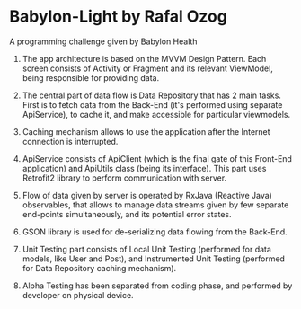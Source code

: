 # Babylon-Light by Rafal Ozog

A programming challenge given by Babylon Health

1. The app architecture is based on the MVVM Design Pattern. Each screen consists of Activity or Fragment and its relevant ViewModel, being responsible for providing data.

2. The central part of data flow is Data Repository that has 2 main tasks. First is to fetch data from the Back-End (it's performed using separate ApiService), to cache it, and make accessible for particular viewmodels.

3. Caching mechanism allows to use the application after the Internet connection is interrupted.

4. ApiService consists of ApiClient (which is the final gate of this Front-End application) and ApiUtils class (being its interface). This part uses Retrofit2 library to perform communication with server.

5. Flow of data given by server is operated by RxJava (Reactive Java) observables, that allows to manage data streams given by few separate end-points simultaneously, and its potential error states.

6. GSON library is used for de-serializing data flowing from the Back-End.

7. Unit Testing part consists of Local Unit Testing (performed for data models, like User and Post), and Instrumented Unit Testing (performed for Data Repository caching mechanism). 

8. Alpha Testing has been separated from coding phase, and performed by developer on physical device.